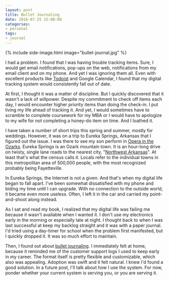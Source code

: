 ```yaml
---
layout: post
title: Bullet Journaling
date: 2016-07-25 15:00:00
categories:
- personal
tags:
- journal
---
```


{% include side-image.html image="bullet-journal.jpg" %}

I had a problem. I found that I was having trouble tracking items. Sure, I would
get email notifications, pop-ups on the web, notifications from my email client
and on my phone. And yet I was ignoring them all. Even with excellent products
like [Todoist](https://en.todoist.com) and Google Calendar, I found that my
digital tracking system would consistently fall out of date.

At first, I thought it was a matter of discipline. But I quickly discovered that
it wasn't a lack of willpower. Despite my commitment to check off items each
day, I would encounter higher priority items than doing the check-in. I put
living my life ahead of tracking it. And yet, I would sometimes have to scramble
to complete coursework for my MBA or I would have to apologize to my wife for
not completing a honey-do item on time. And I loathed it.

I have taken a number of short trips this spring and summer, mostly for
weddings. However, it was on a trip to Eureka Springs, Arkansas that I figured
out the issue. I was there to see my son perform in  [Opera in the
Ozarks](http://www.opera.org). Eureka Springs is an Ozark mountain town. It is
an hour-long drive on twisty, single lane roads to the nearest city, "[Northwest
Arkansas](https://en.wikipedia.org/wiki/Northwest_Arkansas)". At least that's
what the census calls it. Locals refer to the individual towns in this
metropolitan area of 500,000 people, with the most recognized probably being
Fayetteville.

In Eureka Springs, the Internet is not a given. And that's when my digital life
began to fall apart. I've been somewhat dissatisfied with my phone and biding my
time until I can upgrade. With no connection to the outside world, it became
even more useless. Often, I left it in the car and carried my point-and-shoot
along instead.

As I sat and read my book, I realized that my digital life was failing me
because it wasn't available when I wanted it. I don't use my electronics early
in the morning or especially late at night. I thought back to when I was last
successful at keep my backlog straight and it was with a paper journal. I'd
tried using a day-timer for school when the problem first manifested, but I
quickly dropped it. It was so much effort to maintain.

Then, I found out about [bullet journaling](bulletjournal.com/). I immediately
felt at home, because it reminded me of the customer support logs I used to keep
early in my career. The format itself is pretty flexible and customizable, which
also was appealing. Adoption was swift and it felt natural. I knew I'd found a
good solution. In a future post, I'll talk about how I use the system. For now,
ponder whether your current system is serving you, or you are serving it.

